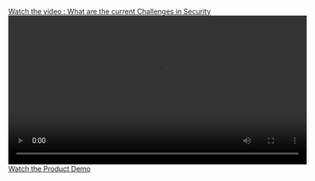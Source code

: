 [Watch the video : What are the current Challenges in Security]()
<video controls width="600">
  <source src="Product Demo.mp4" type="video/mp4">
</video>
[Watch the Product Demo](Product%20Demo.mp4)
